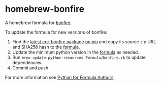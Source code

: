# homebrew-bonfire

A homebrew formula for [bonfire](https://github.com/redhatinsights/bonfire).

To update the formula for new versions of bonfire:

1. Find the [latest crc-bonfire package on pip](https://pypi.org/project/crc-bonfire/#files) and copy its source zip URL and SHA256 hash to the [formula](Formula/bonfire.rb).
2. Update the minimum python version in the [formula](Formula/bonfire.rb) as needed.
3. Run `brew update-python-resources Formula/bonfire.rb` to update dependencies.
4. Commit and push

For more information see [Python for Formula Authors](https://docs.brew.sh/Python-for-Formula-Authors).
